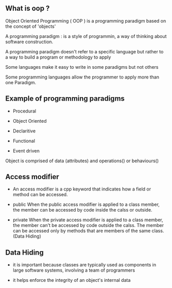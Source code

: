 ## What is oop ?

Object Oriented Programming ( OOP ) is a programming paradigm based on the concept of 'objects'

A programming paradigm : is a style of programmin, a way of thinking about software construction.

A programming paradigm doesn't refer to a specific language but rather to a way to build a program or methodology to apply

Some languages make it easy to write in some paradigms but not others

Some programming languages allow the programmer to apply more than one Paradigm.

## Example of programming paradigms

* Procedural

* Object Oriented

* Declaritive

* Functional

* Event driven


Object is comprised of data (attributes) and operations() or behaviours()

## Access modifier

* An access modifier is a cpp keyword that indicates how a field or method can be accessed.

* public
    When the public access modifier is applied to a class member, the member can be accessed by code inside the calss or outside.

* private
    When the private access modifier is applied to a class member, the member can't be accessed by code outside the calss. The member can be accessed only by methods that are members of the same class.
    (Data Hiding)

## Data Hiding

* it is important because classes are typically used as components in large software systems, involving a team of programmers

* it helps enforce the integrity of an object's internal data
